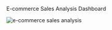 E-commerce Sales Analysis Dashboard

![e-commerce sales analysis](https://github.com/KoustubhGoel1904/sales-analysis/assets/44717008/f7b5b84c-52c7-4330-8188-1ebb40e5b98a)
